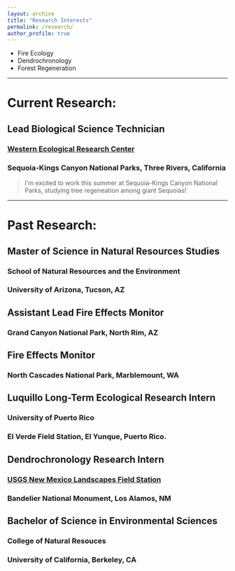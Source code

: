 ```yaml
---
layout: archive
title: "Research Interests"
permalink: /research/
author_profile: true
---
```


- Fire Ecology
- Dendrochronology
- Forest Regeneration

-----

# Current Research:

## Lead Biological Science Technician
### [Western Ecological Research Center](https://www.usgs.gov/centers/werc)
### Sequoia-Kings Canyon National Parks, Three Rivers, California

> I'm excited to work this summer at Sequoia-Kings Canyon National Parks, studying tree regeneation among giant Sequoias!

-----

# Past Research:

## Master of Science in Natural Resources Studies
### School of Natural Resources and the Environment
### University of Arizona, Tucson, AZ


## Assistant Lead Fire Effects Monitor
### Grand Canyon National Park, North Rim, AZ


## Fire Effects Monitor
### North Cascades National Park, Marblemount, WA


## Luquillo Long-Term Ecological Research Intern
### University of Puerto Rico
### El Verde Field Station, El Yunque, Puerto Rico.


## Dendrochronology Research Intern
### [USGS New Mexico Landscapes Field Station](https://www.usgs.gov/centers/fort-collins-science-center/science/new-mexico-landscapes-field-station)
### Bandelier National Monument, Los Alamos, NM


## Bachelor of Science in Environmental Sciences
### College of Natural Resouces
### University of California, Berkeley, CA
